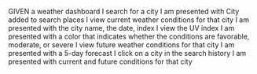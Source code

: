 GIVEN a weather dashboard 
 I search for a city
I am presented with City added to search places
I view current weather conditions for that city
 I am presented with the city name, the date, index 
 I view the UV index
 I am presented with a color that indicates whether the conditions are favorable, moderate, or severe
 I view future weather conditions for that city
 I am presented with a 5-day forecast 
 I click on a city in the search history
 I am presented with current and future conditions for that city